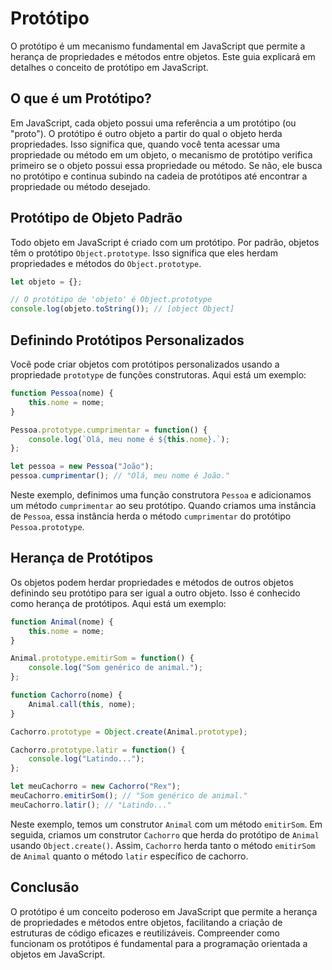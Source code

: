 # Protótipo 
O protótipo é um mecanismo fundamental em JavaScript que permite a herança de propriedades e métodos entre objetos. Este guia explicará em detalhes o conceito de protótipo em JavaScript.

## O que é um Protótipo?
Em JavaScript, cada objeto possui uma referência a um protótipo (ou "proto"). O protótipo é outro objeto a partir do qual o objeto herda propriedades. Isso significa que, quando você tenta acessar uma propriedade ou método em um objeto, o mecanismo de protótipo verifica primeiro se o objeto possui essa propriedade ou método. Se não, ele busca no protótipo e continua subindo na cadeia de protótipos até encontrar a propriedade ou método desejado.

## Protótipo de Objeto Padrão
Todo objeto em JavaScript é criado com um protótipo. Por padrão, objetos têm o protótipo `Object.prototype`. Isso significa que eles herdam propriedades e métodos do `Object.prototype`.

```javascript
let objeto = {};

// O protótipo de 'objeto' é Object.prototype
console.log(objeto.toString()); // [object Object]
```

## Definindo Protótipos Personalizados
Você pode criar objetos com protótipos personalizados usando a propriedade `prototype` de funções construtoras. Aqui está um exemplo:

```javascript
function Pessoa(nome) {
    this.nome = nome;
}

Pessoa.prototype.cumprimentar = function() {
    console.log(`Olá, meu nome é ${this.nome}.`);
};

let pessoa = new Pessoa("João");
pessoa.cumprimentar(); // "Olá, meu nome é João."
```

Neste exemplo, definimos uma função construtora `Pessoa` e adicionamos um método `cumprimentar` ao seu protótipo. Quando criamos uma instância de `Pessoa`, essa instância herda o método `cumprimentar` do protótipo `Pessoa.prototype`.

## Herança de Protótipos
Os objetos podem herdar propriedades e métodos de outros objetos definindo seu protótipo para ser igual a outro objeto. Isso é conhecido como herança de protótipos. Aqui está um exemplo:

```javascript
function Animal(nome) {
    this.nome = nome;
}

Animal.prototype.emitirSom = function() {
    console.log("Som genérico de animal.");
};

function Cachorro(nome) {
    Animal.call(this, nome);
}

Cachorro.prototype = Object.create(Animal.prototype);

Cachorro.prototype.latir = function() {
    console.log("Latindo...");
};

let meuCachorro = new Cachorro("Rex");
meuCachorro.emitirSom(); // "Som genérico de animal."
meuCachorro.latir(); // "Latindo..."
```

Neste exemplo, temos um construtor `Animal` com um método `emitirSom`. Em seguida, criamos um construtor `Cachorro` que herda do protótipo de `Animal` usando `Object.create()`. Assim, `Cachorro` herda tanto o método `emitirSom` de `Animal` quanto o método `latir` específico de cachorro.

## Conclusão
O protótipo é um conceito poderoso em JavaScript que permite a herança de propriedades e métodos entre objetos, facilitando a criação de estruturas de código eficazes e reutilizáveis. Compreender como funcionam os protótipos é fundamental para a programação orientada a objetos em JavaScript.